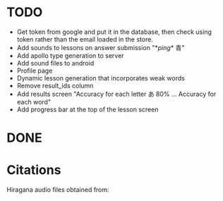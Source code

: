 # TODO

- Get token from google and put it in the database, then check using token rather than the email loaded in the store.
- Add sounds to lessons on answer submission "\*_ping_\* 青"
- Add apollo type generation to server
- Add sound files to android
- Profile page
- Dynamic lesson generation that incorporates weak words
- Remove result_ids column
- Add results screen "Accuracy for each letter あ 80% ... Accuracy for each word"
- Add progress bar at the top of the lesson screen

# DONE

# Citations

Hiragana audio files obtained from:
